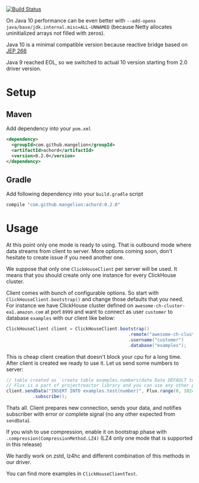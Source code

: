 [![Build Status](https://travis-ci.org/Mangelion/achord.svg?branch=master)](https://travis-ci.org/Mangelion/achord)

On Java 10 performance can be even better with `--add-opens java/base/jdk.internal.misc=ALL-UNNAMED`
(because Netty allocates uninitialized arrays not filled with zeros).

Java 10 is a minimal compatible version because reactive bridge based on [JEP 266](http://openjdk.java.net/jeps/266)

Java 9 reached EOL, so we switched to actual 10 version starting from 2.0 driver version.

# Setup
## Maven

Add dependency into your `pom.xml`
```xml
<dependency>
  <groupId>com.github.mangelion</groupId>
  <artifactId>achord</artifactId>
  <version>0.2.0</version>
</dependency>
```

## Gradle

Add following dependency into your `build.gradle` script
```groovy
compile "com.github.mangelion:achord:0.2.0"
```

# Usage

At this point only one mode is ready to using. That is outbound mode where data streams from client to server.
More options coming soon, don't hesitate to create issue if you need another one.

We suppose that only one `ClickHouseClient` per server will be used. It means that you should create only one instance for every ClickHouse cluster.

Client comes with bunch of configurable options. So start with `ClickHouseClient.bootstrap()` and change those defaults that you need.
For instance we have ClickHouse cluster defined on `awesome-ch-cluster-ea1.amazon.com` at port `8999` and want to connect as user  `customer` to database `examples` with our client like below:
```java
ClickHouseClient client = ClickHouseClient.bootstrap()
                                              .remote("awesome-ch-cluster-ea1.amazon.com", 8999)
                                              .username("customer")
                                              .database("examples");
```

This is cheap client creation that doesn't block your cpu for a long time.
After client is created we ready to use it. Let us send some numbers to server:
```java
// table created as `create table examples.numbers(date Date DEFAULT toDate(now()), number UInt32 number)`  
// Flux is a part of projectreactor library and you can use any other provider like akka-streams, rxjava2, and so on  
client.sendData("INSERT INTO examples.test(number)", Flux.range(0, 1024).map(i -> new Object[] { i }))
          .subscribe();
```
Thats all. Client prepares new connection, sends your data, and notifies subscriber with error or complete signal (no any other expected from `sendData`).

If you wish to use compression, enable it on bootstrap phase with `.compression(CompressionMethod.LZ4)` (LZ4 only one mode that is supported in this release)

We hardly work on zstd, lz4hc and different combination of this methods in our driver.

You can find more examples in `ClickHouseClientTest`.
